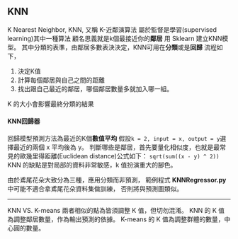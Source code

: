 ## KNN

K Nearest Neighbor, KNN, 又稱 K-近鄰演算法
屬於監督是學習(supervised learning)其中一種算法
顧名思義就是k個最接近你的**鄰居**
用 Sklearn 建立KNN模型。
其中分類的表準，由鄰居多數表決決定，KNN可用在**分類**或是**回歸**
流程如下，
1. 決定K值
2. 計算每個鄰居與自己之間的距離
3. 找出跟自己最近的鄰居，哪個鄰居數量多就加入哪一組。<br>


K 的大小會影響最終分類的結果

#### KNN回歸器
回歸模型預測方法為最近的K個**數值平均**
假設`k = 2, input = x, output = y`選擇最近的兩個 x 平均後為 y。
判斷哪些是鄰居，首先要量化相似度，也就是最常見的歐幾里得距離(Euclidean distance)公式如下：
`sqrt(sum((x - y) ^ 2))`
KNN 的缺點是對局部的資料非常敏感，k 值扮演重大的腳色。

由於鳶尾花朵大致分為三種，應用分類而非預測，
範例程式 **KNNRegressor.py** 中可能不適合拿鳶尾花朵資料集做訓練，
否則將與預測圖類似。


---
KNN VS. K-means
兩者相似的點為皆須調整 K 值，但切勿混淆。
KNN 的 K 值為調整鄰居數量，作為輸出預測的依據。
K-means 的 K 值為調整群體的數量，中心圓的數量。
